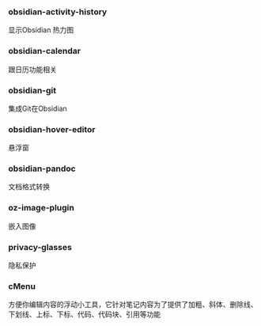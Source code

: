 
### obsidian-activity-history
显示Obsidian 热力图

### obsidian-calendar
跟日历功能相关

### obsidian-git
集成Git在Obsidian

### obsidian-hover-editor
悬浮窗

### obsidian-pandoc
文档格式转换

### oz-image-plugin
嵌入图像

### privacy-glasses
隐私保护

### cMenu
方便你编辑内容的浮动小工具，它针对笔记内容为了提供了加粗、斜体、删除线、下划线、上标、下标、代码、代码块、引用等功能